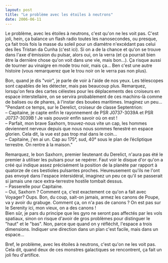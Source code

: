 ```yaml
---
layout: post
title: "Le problème avec les étoiles à neutrons"
date: 2006-06-11
---
```

Le problème, avec les étoiles à neutrons, c'est qu'on ne les voit pas. C'est joli, hein, ça balance un flash radio toutes les nanosecondes, ou presque, ça fait trois fois la masse du soleil pour un diamètre n'excédant pas celui des îles Tristan da Cunha (c'est ici). Si on a de la chance et qu'on se trouve dans l'axe d'émission du pulsar, alors oui, on la verra (et ça pourrait bien être la dernière chose qu'on voit dans une vie, mais bon...). Ça risque aussi de tourner au vinaigre en mode trou noir, mais ça... Ben c'est une autre histoire (vous remarquerez que le trou noir on le verra pas non plus).  
  
Bon, quand je dis "voir", je parle de voir à l'aide de nos yeux. Les télescopes sont capables de les détecter, mais pas beaucoup plus. Remarquez, lorsqu'on fera des cartes célestes pour les déplacements des croiseurs en espace interstellaire, on se servira probablement de ces machins-là comme de balises ou de phares, à l'instar des bouées maritimes. Imaginez un peu...  
"Pendant ce temps, sur le Derelict, croiseur de classe Septentrion:  
 – Capitaine, je capte enfin le rayonnement de PSR J0737-3039A et PSR J0737-3039B ! Je vais pouvoir enfin savoir où on est !  
 – Parfait, mon brave Saxhorn, trouvez-nous vite un cap, les hommes deviennent nerveux depuis que nous nous sommes fenestré en espace glorien. Cela dit, la vue est pas trop mal dans le coin...  
 – Capitaine, j'en ai un. Cap au 175°, sud, 40° sous le plan de l’écliptique terrestre. On rentre à la maison."  
  
Remarquez, le bon Saxhorn, premier lieutenant du Derelict, n'aura pas été le premier à utiliser les pulsars pour se repérer. Faut voir le disque d'or qu'on a créé qui indique assez précisément la position de la planète par rapport à quatorze de ces bestioles pulsantes proches. Heureusement qu'ils ne l'ont pas envoyé dans l'espace intersidéral, imaginez un peu ce qu'il se passerait si jamais une race extra-terrestre hostile tombait dessus.  
 – Passerelle pour Capitaine.  
 – Oui, Saxhorn ? Comment ça, c'est exactement ce qu'on a fait avec Voyager? Oups. Bon, du coup, sait-on jamais, armez les canons de Poupe, va y avoir du grabuge. Comment ça, on n'a pas de canons ? On est pas sur le Serenity ici, mon vieux, on a des canons !  
Bien sûr, je pars du principe que les gyro ne seront pas affectés par les vols spatiaux, sinon on risque d'avoir de gros problèmes pour distinguer le "haut" et le "bas". Non, parce que quand on y réfléchit, l'espace a trois dimensions. Indiquer une direction dans un plan c'est facile, mais dans un espace...  
  
Bref, le problème, avec les étoiles à neutrons, c'est qu'on ne les voit pas. Cela dit, quand deux de ces monstres galactiques se rencontrent, ça fait un joli feu d'artifice.
